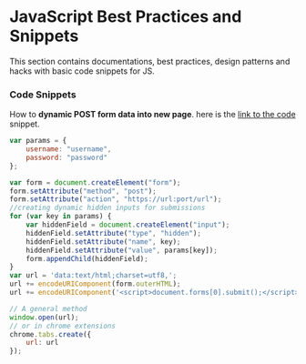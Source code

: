 # JavaScript Best Practices and Snippets
This section contains documentations, best practices, design patterns and hacks with basic code snippets for JS.


### Code Snippets

How to **dynamic POST form data into new page**. 
here is the [link to the code](./dynamic-post-form.js) snippet.
``` js
var params = {
    username: "username",
    password: "password"
};

var form = document.createElement("form");
form.setAttribute("method", "post");
form.setAttribute("action", "https://url:port/url");
//creating dynamic hidden inputs for submissions
for (var key in params) {
    var hiddenField = document.createElement("input");
    hiddenField.setAttribute("type", "hidden");
    hiddenField.setAttribute("name", key);
    hiddenField.setAttribute("value", params[key]);
    form.appendChild(hiddenField);
}
var url = 'data:text/html;charset=utf8,';
url += encodeURIComponent(form.outerHTML);
url += encodeURIComponent('<script>document.forms[0].submit();</script>');

// A general method
window.open(url);
// or in chrome extensions
chrome.tabs.create({
    url: url
});
```
